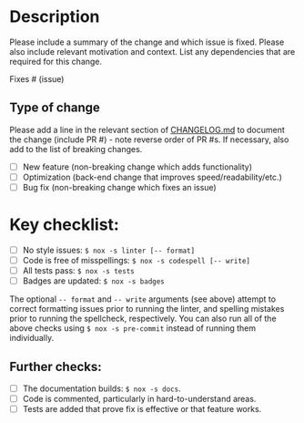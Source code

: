 # Description
Please include a summary of the change and which issue is fixed. Please also include relevant motivation and context. List any dependencies that are required for this change.

Fixes # (issue)

## Type of change
Please add a line in the relevant section of [CHANGELOG.md](https://github.com/NREL/ampworks/blob/main/CHANGELOG.md) to document the change (include PR #) - note reverse order of PR #s. If necessary, also add to the list of breaking changes.

- [ ] New feature (non-breaking change which adds functionality)
- [ ] Optimization (back-end change that improves speed/readability/etc.)
- [ ] Bug fix (non-breaking change which fixes an issue)

# Key checklist:
- [ ] No style issues: `$ nox -s linter [-- format]`
- [ ] Code is free of misspellings: `$ nox -s codespell [-- write]`
- [ ] All tests pass: `$ nox -s tests`
- [ ] Badges are updated: `$ nox -s badges`

The optional `-- format` and `-- write` arguments (see above) attempt to correct formatting issues prior to running the linter, and spelling mistakes prior to running the spellcheck, respectively. You can also run all of the above checks using `$ nox -s pre-commit` instead of running them individually.

## Further checks:
- [ ] The documentation builds: `$ nox -s docs`.
- [ ] Code is commented, particularly in hard-to-understand areas.
- [ ] Tests are added that prove fix is effective or that feature works.

